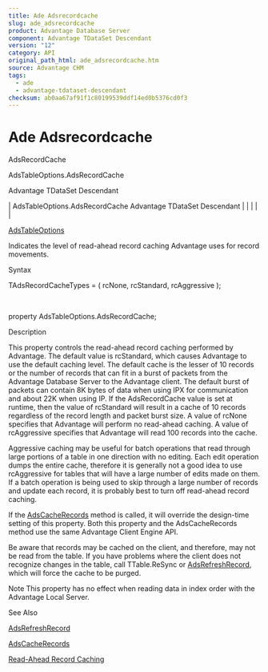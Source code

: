 ```yaml
---
title: Ade Adsrecordcache
slug: ade_adsrecordcache
product: Advantage Database Server
component: Advantage TDataSet Descendant
version: "12"
category: API
original_path_html: ade_adsrecordcache.htm
source: Advantage CHM
tags:
  - ade
  - advantage-tdataset-descendant
checksum: ab0aa67af91f1c80199539ddf14ed0b5376cd0f3
---
```


# Ade Adsrecordcache

AdsRecordCache

AdsTableOptions.AdsRecordCache

Advantage TDataSet Descendant

| AdsTableOptions.AdsRecordCache  Advantage TDataSet Descendant |  |  |  |  |

[AdsTableOptions](ade_adstableoptions.md)

Indicates the level of read-ahead record caching Advantage uses for record movements.

Syntax

TAdsRecordCacheTypes = ( rcNone, rcStandard, rcAggressive );

 

property AdsTableOptions.AdsRecordCache;

Description

This property controls the read-ahead record caching performed by Advantage. The default value is rcStandard, which causes Advantage to use the default caching level. The default cache is the lesser of 10 records or the number of records that can fit in a burst of packets from the Advantage Database Server to the Advantage client. The default burst of packets can contain 8K bytes of data when using IPX for communication and about 22K when using IP. If the AdsRecordCache value is set at runtime, then the value of rcStandard will result in a cache of 10 records regardless of the record length and packet burst size. A value of rcNone specifies that Advantage will perform no read-ahead caching. A value of rcAggressive specifies that Advantage will read 100 records into the cache.

Aggressive caching may be useful for batch operations that read through large portions of a table in one direction with no editing. Each edit operation dumps the entire cache, therefore it is generally not a good idea to use rcAggressive for tables that will have a large number of edits made on them. If a batch operation is being used to skip through a large number of records and update each record, it is probably best to turn off read-ahead record caching.

If the [AdsCacheRecords](ade_adscacherecords.md) method is called, it will override the design-time setting of this property. Both this property and the AdsCacheRecords method use the same Advantage Client Engine API.

Be aware that records may be cached on the client, and therefore, may not be read from the table. If you have problems where the client does not recognize changes in the table, call TTable.ReSync or [AdsRefreshRecord](ade_adsrefreshrecord.md), which will force the cache to be purged.

Note This property has no effect when reading data in index order with the Advantage Local Server.

See Also

[AdsRefreshRecord](ade_adsrefreshrecord.md)

[AdsCacheRecords](ade_adscacherecords.md)

[Read-Ahead Record Caching](master_read_ahead_record_caching.md)
